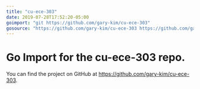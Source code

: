 ```yaml
---
title: "cu-ece-303"
date: 2019-07-28T17:52:20-05:00
goimport: "git https://github.com/gary-kim/cu-ece-303"
gosource: "https://github.com/gary-kim/cu-ece-303 https://github.com/gary-kim/cu-ece-303/tree/master{/dir} https://github.com/gary-kim/cu-ece-303/blob/master{/dir}/{file}#L{line}"
---
```


# Go Import for the cu-ece-303 repo.

You can find the project on GitHub at <https://github.com/gary-kim/cu-ece-303>.

